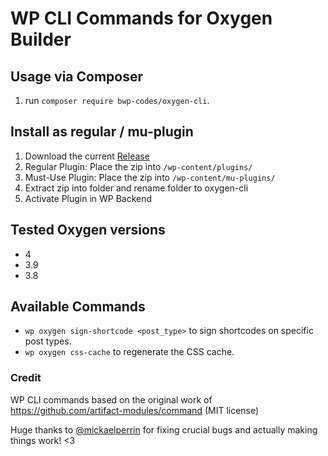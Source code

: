 # WP CLI Commands for Oxygen Builder

## Usage via Composer

1. run `composer require bwp-codes/oxygen-cli`.

## Install as regular / mu-plugin

1. Download the current [Release](https://github.com/bwp-codes/oxygen-cli/releases)
2. Regular Plugin: Place the zip into `/wp-content/plugins/`
3. Must-Use Plugin: Place the zip into `/wp-content/mu-plugins/`
4. Extract zip into folder and rename folder to oxygen-cli
5. Activate Plugin in WP Backend

## Tested Oxygen versions
- 4
- 3.9
- 3.8

## Available Commands

-   `wp oxygen sign-shortcode <post_type>` to sign shortcodes on specific post types.
-   `wp oxygen css-cache` to regenerate the CSS cache.

### Credit

WP CLI commands based on the original work of https://github.com/artifact-modules/command (MIT license)

Huge thanks to [@mickaelperrin](https://github.com/mickaelperrin) for fixing crucial bugs and actually making things work! <3
